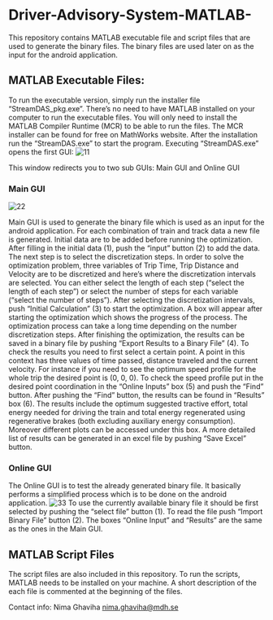 # Driver-Advisory-System-MATLAB-

This repository contains MATLAB executable file and script files that are used to generate the binary files. The binary files are used later on as the input for the android application. 
## MATLAB Executable Files:
To run the executable version, simply run the installer file “StreamDAS_pkg.exe”. There’s no need to have MATLAB installed on your computer to run the executable files. You will only need to install the MATLAB Compiler Runtime (MCR) to be able to run the files. The MCR installer can be found for free on MathWorks website. After the installation run the “StreamDAS.exe” to start the program. Executing “StreamDAS.exe” opens the first GUI: 
 ![11](https://cloud.githubusercontent.com/assets/22883668/19650772/c1f76c0c-9a0a-11e6-9c28-de615f109a1b.png)

This window redirects you to two sub GUIs: Main GUI and Online GUI
 
### Main GUI
 ![22](https://cloud.githubusercontent.com/assets/22883668/19650805/db1de4c2-9a0a-11e6-942b-7da294bedd88.png)
 
Main GUI is used to generate the binary file which is used as an input for the android application. For each combination of train and track data a new file is generated. Initial data are to be added before running the optimization. After filling in the initial data (1), push the “input” button (2) to add the data. The next step is to select the discretization steps. In order to solve the optimization problem, three variables of Trip Time, Trip Distance and Velocity are to be discretized and here’s where the discretization intervals are selected. You can either select the length of each step (“select the length of each step”) or select the number of steps for each variable (“select the number of steps”). After selecting the discretization intervals, push “Initial Calculation” (3) to start the optimization. A box will appear after starting the optimization which shows the progress of the process. The optimization process can take a long time depending on the number discretization steps. After finishing the optimization, the results can be saved in a binary file by pushing “Export Results to a Binary File” (4). 
To check the results you need to first select a certain point. A point in this context has three values of time passed, distance traveled and the current velocity. For instance if you need to see the optimum speed profile for the whole trip the desired point is (0, 0, 0). To check the speed profile put in the desired point coordination in the “Online Inputs” box (5) and push the “Find” button. After pushing the “Find” button, the results can be found in “Results” box (6). The results include the optimum suggested tractive effort, total energy needed for driving the train and total energy regenerated using regenerative brakes (both excluding auxiliary energy consumption). Moreover different plots can be accessed under this box. A more detailed list of results can be generated in an excel file by pushing “Save Excel” button. 
 
### Online GUI
The Online GUI is to test the already generated binary file. It basically performs a simplified process which is to be done on the android application. 
 ![33](https://cloud.githubusercontent.com/assets/22883668/19650829/ed0d86ba-9a0a-11e6-84e9-b8a39cc6168b.png)
 To use the currently available binary file it should be first selected by pushing the “select file” button (1). To read the file push “Import Binary File” button (2). The boxes “Online Input” and “Results” are the same as the ones in the Main GUI. 

## MATLAB Script Files 
The script files are also included in this repository. To run the scripts, MATLAB needs to be installed on your machine. A short description of the each file is commented at the beginning of the files. 




Contact info: 
Nima Ghaviha
nima.ghaviha@mdh.se 



